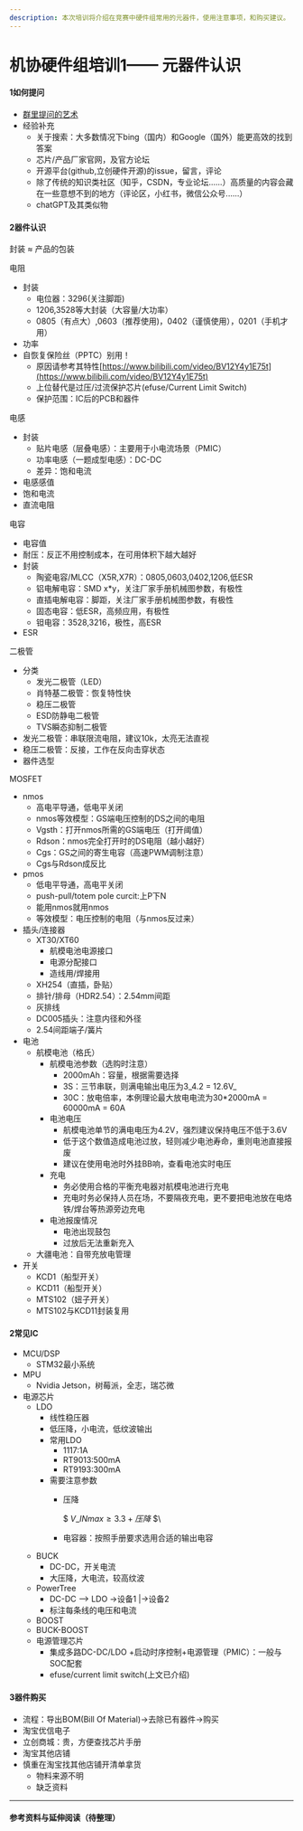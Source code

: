 ```yaml
---
description: 本次培训将介绍在竞赛中硬件组常用的元器件，使用注意事项，和购买建议。
---
```


# 机协硬件组培训1—— 元器件认识

#### 1如何提问

* [群里提问的艺术](https://github.com/betaseeker/How-To-Ask-Questions)
* 经验补充
  * 关于搜索：大多数情况下bing（国内）和Google（国外）能更高效的找到答案
  * 芯片/产品厂家官网，及官方论坛
  * 开源平台(github,立创硬件开源)的issue，留言，评论
  * 除了传统的知识类社区（知乎，CSDN，专业论坛......）高质量的内容会藏在一些意想不到的地方（评论区，小红书，微信公众号......）
  * chatGPT及其类似物

#### 2器件认识

封装 ≈ 产品的包装

电阻

* 封装
  * 电位器：3296(关注脚距)
  * 1206,3528等大封装（大容量/大功率）
  * 0805（有点大）,0603（推荐使用)，0402（谨慎使用），0201（手机才用）
* 功率
* 自恢复保险丝（PPTC）别用！
  * 原因请参考其特性[https://www.bilibili.com/video/BV12Y4y1E75t](https://www.bilibili.com/video/BV12Y4y1E75t)
  * 上位替代是过压/过流保护芯片(efuse/Current Limit Switch)
  * 保护范围：IC后的PCB和器件

电感

* 封装
  * 贴片电感（层叠电感）：主要用于小电流场景（PMIC）
  * 功率电感（一题成型电感）：DC-DC
  * 差异：饱和电流
* 电感感值
* 饱和电流
* 直流电阻

电容

* 电容值
* 耐压：反正不用控制成本，在可用体积下越大越好
* 封装
  * 陶瓷电容/MLCC（X5R,X7R）：0805,0603,0402,1206,低ESR
  * 铝电解电容：SMD x\*y，关注厂家手册机械图参数，有极性
  * 直插电解电容：脚距，关注厂家手册机械图参数，有极性
  * 固态电容：低ESR，高频应用，有极性
  * 钽电容：3528,3216，极性，高ESR
* ESR

二极管

* 分类
  * 发光二极管（LED）
  * 肖特基二极管：恢复特性快
  * 稳压二极管
  * ESD防静电二极管
  * TVS瞬态抑制二极管
* 发光二极管：串联限流电阻，建议10k，太亮无法直视
* 稳压二极管：反接，工作在反向击穿状态
* 器件选型

MOSFET

* nmos
  * 高电平导通，低电平关闭
  * nmos等效模型：GS端电压控制的DS之间的电阻
  * Vgsth：打开nmos所需的GS端电压（打开阈值）
  * Rdson：nmos完全打开时的DS电阻（越小越好）
  * Cgs：GS之间的寄生电容（高速PWM调制注意）
  * Cgs与Rdson成反比
* pmos
  * 低电平导通，高电平关闭
  * push-pull/totem pole curcit:上P下N
  * 能用nmos就用nmos
  * 等效模型：电压控制的电阻（与nmos反过来）
* 插头/连接器
  * XT30/XT60
    * 航模电池电源接口
    * 电源分配接口
    * 造线用/焊接用
  * XH254（直插，卧贴）
  * 排针/排母（HDR2.54）：2.54mm间距
  * 灰排线
  * DC005插头：注意内径和外径
  * 2.54间距端子/簧片
* 电池
  * 航模电池（格氏）
    * 航模电池参数（选购时注意）
      * 2000mAh：容量，根据需要选择
      * 3S：三节串联，则满电输出电压为3_4.2 = 12.6V_
      * 30C：放电倍率，本例理论最大放电电流为30\*2000mA = 60000mA = 60A
    * 电池电压
      * 航模电池单节的满电电压为4.2V，强烈建议保持电压不低于3.6V
      * 低于这个数值造成电池过放，轻则减少电池寿命，重则电池直接报废
      * 建议在使用电池时外挂BB响，查看电池实时电压
    * 充电
      * 务必使用合格的平衡充电器对航模电池进行充电
      * 充电时务必保持人员在场，不要隔夜充电，更不要把电池放在电烙铁/焊台等热源旁边充电
    * 电池报废情况
      * 电池出现鼓包
      * 过放后无法重新充入
  * 大疆电池：自带充放电管理
* 开关
  * KCD1（船型开关）
  * KCD11（船型开关）
  * MTS102（妞子开关）
  * MTS102与KCD11封装复用

#### 2常见IC

* MCU/DSP
  * STM32最小系统
* MPU
  * Nvidia Jetson，树莓派，全志，瑞芯微
* 电源芯片
  * LDO
    * 线性稳压器
    * 低压降，小电流，低纹波输出
    * 常用LDO
      * 1117:1A
      * RT9013:500mA
      * RT9193:300mA
    * 需要注意参数
      *   压降

          \$$\
          V\_{INmax} ≥ 3.3 + 压降\
          \$$\

      * 电容器：按照手册要求选用合适的输出电容
  * BUCK
    * DC-DC，开关电流
    * 大压降，大电流，较高纹波
  * PowerTree
    * DC-DC --> LDO ->设备1 |->设备2
    * 标注每条线的电压和电流
  * BOOST
  * BUCK-BOOST
  * 电源管理芯片
    * 集成多路DC-DC/LDO +启动时序控制+电源管理（PMIC）：一般与SOC配套
    * efuse/current limit switch(上文已介绍)

#### 3器件购买

* 流程：导出BOM(Bill Of Material)→去除已有器件→购买
* 淘宝优信电子
* 立创商城：贵，方便查找芯片手册
* 淘宝其他店铺
* 慎重在淘宝找其他店铺开清单拿货
  * 物料来源不明
  * 缺乏资料

***

#### 参考资料与延伸阅读（待整理）
